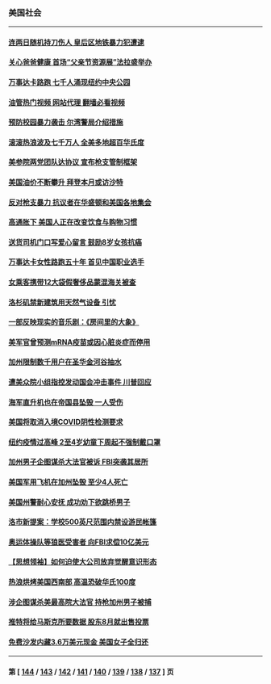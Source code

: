 ### 美国社会
---
#### [连两日随机持刀伤人 皇后区地铁暴力犯遭逮](../../pages/ncid1078160/n13758347.md?06132045) 
#### [关心爸爸健康 首场“父亲节资源展”法拉盛举办](../../pages/ncid1078160/n13758336.md?06132045) 
#### [万事达卡路跑 七千人涌现纽约中央公园](../../pages/ncid1078160/n13758311.md?06132045) 
#### [油管热门视频 网站代理 翻墙必看视频](http://209.222.30.114:81/youtube.html?06132045)
#### [预防校园暴力袭击 尔湾警局介绍措施](../../pages/ncid1078160/n13758270.md?06132045) 
#### [滚滚热浪波及七千万人 全美多地超百华氏度](../../pages/ncid1078160/n13757936.md?06132045) 
#### [美参院两党团队达协议 宣布枪支管制框架](../../pages/ncid1078160/n13757954.md?06132045) 
#### [美国油价不断攀升 拜登本月或访沙特](../../pages/ncid1078160/n13757846.md?06132045) 
#### [反对枪支暴力 抗议者在华盛顿和美国各地集会](../../pages/ncid1078160/n13757378.md?06132045) 
#### [高通胀下 美国人正在改变饮食与购物习惯](../../pages/ncid1078160/n13757285.md?06132045) 
#### [送货司机门口写爱心留言 鼓励8岁女孩抗癌](../../pages/ncid1078160/n13756959.md?06132045) 
#### [万事达卡女性路跑五十年 首见中国职业选手](../../pages/ncid1078160/n13757019.md?06132045) 
#### [女乘客携带12大袋假奢侈品蒙混海关被查](../../pages/ncid1078160/n13757034.md?06132045) 
#### [洛杉矶禁新建筑用天然气设备 引忧](../../pages/ncid1078160/n13756969.md?06132045) 
#### [一部反映现实的音乐剧：《房间里的大象》](../../pages/ncid1078160/n13756933.md?06132045) 
#### [美军官曾预测mRNA疫苗或因心脏炎症而停用](../../pages/ncid1078160/n13756875.md?06132045) 
#### [加州限制数千用户在圣华金河谷抽水](../../pages/ncid1078160/n13756872.md?06132045) 
#### [遭美众院小组指控发动国会冲击事件 川普回应](../../pages/ncid1078160/n13756742.md?06132045) 
#### [海军直升机也在帝国县坠毁 一人受伤](../../pages/ncid1078160/n13756848.md?06132045) 
#### [美国将取消入境COVID阴性检测要求](../../pages/ncid1078160/n13756761.md?06132045) 
#### [纽约疫情过高峰 2至4岁幼童下周起不强制戴口罩](../../pages/ncid1078160/n13756289.md?06132045) 
#### [加州男子企图谋杀大法官被诉 FBI突袭其居所](../../pages/ncid1078160/n13756052.md?06132045) 
#### [美国军用飞机在加州坠毁 至少4人死亡](../../pages/ncid1078160/n13756109.md?06132045) 
#### [美国州警耐心安抚 成功劝下欲跳桥男子](../../pages/ncid1078160/n13755590.md?06132045) 
#### [洛市新提案：学校500英尺范围内禁设游民帐篷](../../pages/ncid1078160/n13755537.md?06132045) 
#### [奥运体操队等狼医受害者 向FBI求偿10亿美元](../../pages/ncid1078160/n13755437.md?06132045) 
#### [【思想领袖】如何迫使大公司放弃觉醒意识形态](../../pages/ncid1078160/n13723724.md?06132045) 
#### [热浪烘烤美国西南部 高温恐破华氏100度](../../pages/ncid1078160/n13755315.md?06132045) 
#### [涉企图谋杀美最高院大法官 持枪加州男子被捕](../../pages/ncid1078160/n13755263.md?06132045) 
#### [推特将给马斯克所要数据 股东8月就出售投票](../../pages/ncid1078160/n13755165.md?06132045) 
#### [免费沙发内藏3.6万美元现金 美国女子全归还](../../pages/ncid1078160/n13755121.md?06132045) 

---
#### 第 [ [144](./144.md?06132045) / [143](./143.md?06132045) / [142](./142.md?06132045) / [141](./141.md?06132045) / [140](./140.md?06132045) / [139](./139.md?06132045) / [138](./138.md?06132045) / [137](./137.md?06132045) ] 页
